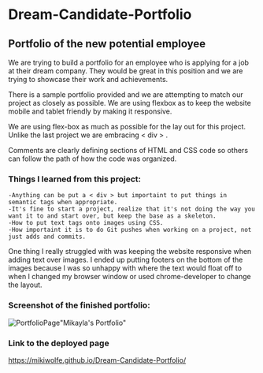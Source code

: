 # Dream-Candidate-Portfolio

## Portfolio of the new potential employee

We are trying to build a portfolio for an employee who is applying for a job at their dream company. They would be great in this position and we are trying to showcase their work and achievements. 

There is a sample portfolio provided and we are attempting to match our project as closely as possible. 
We are using flexbox as to keep the website mobile and tablet friendly by making it responsive. 

We are using flex-box as much as possible for the lay out for this project. Unlike the last project we are embracing < div > .

Comments are clearly defining sections of HTML and CSS code so others can follow the path of how the code was organized. 


### Things I learned from this project:

    -Anything can be put a < div > but importaint to put things in semantic tags when appropriate. 
    -It's fine to start a project, realize that it's not doing the way you want it to and start over, but keep the base as a skeleton. 
    -How to put text tags onto images using CSS. 
    -How importaint it is to do Git pushes when working on a project, not just adds and commits.  


One thing I really struggled with was keeping the website responsive when adding text over images.  I ended up putting footers on the bottom of the images because I was so unhappy with where the text would float off to when I changed my browser window or used chrome-developer to change the layout.    

### Screenshot of the finished portfolio:
![PortfolioPage](https://user-images.githubusercontent.com/89227020/141607464-0816b22d-9710-456d-a361-a70239470ab1.jpg)"Mikayla's Portfolio"

### Link to the deployed page 

https://mikiwolfe.github.io/Dream-Candidate-Portfolio/

